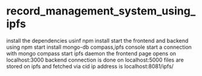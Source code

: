 # record_management_system_using_ipfs
install the dependencies usinf npm install
start the frontend and backend using npm start 
install mongo-db compass,ipfs console
start a connection with mongo compass 
start ipfs daemon 
the frontend page opens on localhost:3000
backend connection is done on localhost:5000
files are stored on ipfs and fetched via cid ip address is localhost:8081/ipfs/<cid>
